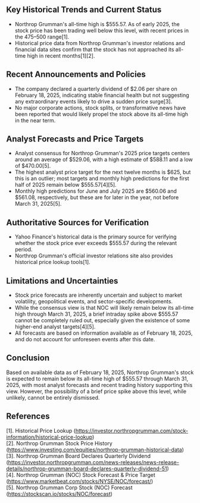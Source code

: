 ## Key Historical Trends and Current Status

- Northrop Grumman's all-time high is $555.57. As of early 2025, the stock price has been trading well below this level, with recent prices in the $475–$500 range[1].
- Historical price data from Northrop Grumman's investor relations and financial data sites confirm that the stock has not approached its all-time high in recent months[1][2].

## Recent Announcements and Policies

- The company declared a quarterly dividend of $2.06 per share on February 18, 2025, indicating stable financial health but not suggesting any extraordinary events likely to drive a sudden price surge[3].
- No major corporate actions, stock splits, or transformative news have been reported that would likely propel the stock above its all-time high in the near term.

## Analyst Forecasts and Price Targets

- Analyst consensus for Northrop Grumman's 2025 price targets centers around an average of $529.06, with a high estimate of $588.11 and a low of $470.00[5].
- The highest analyst price target for the next twelve months is $625, but this is an outlier; most targets and monthly high predictions for the first half of 2025 remain below $555.57[4][5].
- Monthly high predictions for June and July 2025 are $560.06 and $561.08, respectively, but these are for later in the year, not before March 31, 2025[5].

## Authoritative Sources for Verification

- Yahoo Finance's historical data is the primary source for verifying whether the stock price ever exceeds $555.57 during the relevant period.
- Northrop Grumman's official investor relations site also provides historical price lookup tools[1].

## Limitations and Uncertainties

- Stock price forecasts are inherently uncertain and subject to market volatility, geopolitical events, and sector-specific developments.
- While the consensus view is that NOC will likely remain below its all-time high through March 31, 2025, a brief intraday spike above $555.57 cannot be completely ruled out, especially given the existence of some higher-end analyst targets[4][5].
- All forecasts are based on information available as of February 18, 2025, and do not account for unforeseen events after this date.

## Conclusion

Based on available data as of February 18, 2025, Northrop Grumman's stock is expected to remain below its all-time high of $555.57 through March 31, 2025, with most analyst forecasts and recent trading history supporting this view. However, the possibility of a brief price spike above this level, while unlikely, cannot be entirely dismissed.

## References

[1]. Historical Price Lookup (https://investor.northropgrumman.com/stock-information/historical-price-lookup)  
[2]. Northrop Grumman Stock Price History (https://www.investing.com/equities/northrop-grumman-historical-data)  
[3]. Northrop Grumman Board Declares Quarterly Dividend (https://investor.northropgrumman.com/news-releases/news-release-details/northrop-grumman-board-declares-quarterly-dividend-51)  
[4]. Northrop Grumman (NOC) Stock Forecast & Price Target (https://www.marketbeat.com/stocks/NYSE/NOC/forecast/)  
[5]. Northrop Grumman Corp Stock (NOC) Forecast (https://stockscan.io/stocks/NOC/forecast)